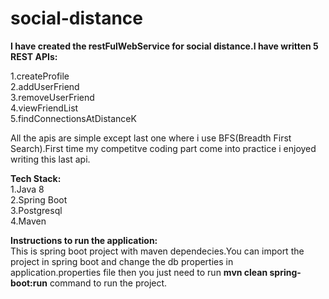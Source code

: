 # social-distance

**I have created the restFulWebService for social distance.I have written 5 REST APIs:**</br>

1.createProfile</br>
2.addUserFriend</br>
3.removeUserFriend</br>
4.viewFriendList</br>
5.findConnectionsAtDistanceK</br>

All the apis are simple except last one where i use BFS(Breadth First Search).First time my competitve coding part come into practice i enjoyed writing this last api.

**Tech Stack:**</br>
1.Java 8 </br> 
2.Spring Boot </br> 
3.Postgresql </br>
4.Maven </br>


**Instructions to run the application:**</br>
This is spring boot project with maven dependecies.You can import the project in spring boot and change the db properties in application.properties file then you just need to run <a>**mvn clean spring-boot:run**</a> command to run the project.
